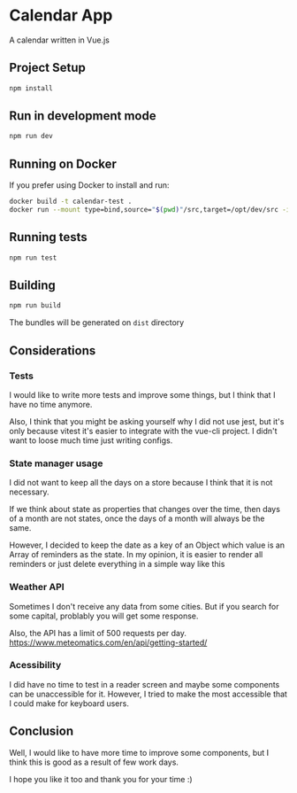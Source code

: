 # Calendar App

A calendar written in Vue.js

## Project Setup

```sh
npm install
```

## Run in development mode
```sh
npm run dev
```

## Running on Docker

If you prefer using Docker to install and run:

```sh
docker build -t calendar-test .
docker run --mount type=bind,source="$(pwd)"/src,target=/opt/dev/src -it -p 3000:3000 calendar-test
```

## Running tests
```sh
npm run test
```

## Building
```sh
npm run build
```

The bundles will be generated on `dist` directory

## Considerations

### Tests
I would like to write more tests and improve some things, but I think that I have no time anymore.

Also, I think that you might be asking yourself why I did not use jest, but it's only because vitest it's easier to integrate with the vue-cli project. I didn't want to loose much time just writing configs.

### State manager usage

I did not want to keep all the days on a store because I think that it is not necessary.

If we think about state as properties that changes over the time, then days of a month are not states, once the days of a month will always be the same.

However, I decided to keep the date as a key of an Object which value is an Array of reminders as the state. In my opinion, it is easier to render all reminders or just delete everything in a simple way like this

### Weather API

Sometimes I don't receive any data from some cities. But if you search for some capital, problably you will get some response.

Also, the API has a limit of 500 requests per day.
https://www.meteomatics.com/en/api/getting-started/

### Acessibility
I did have no time to test in a reader screen and maybe some components can be unaccessible for it.
However, I tried to make the most accessible that I could make for keyboard users.

## Conclusion
Well, I would like to have more time to improve some components, but I think this is good as a result of few work days.

I hope you like it too and thank you for your time :)